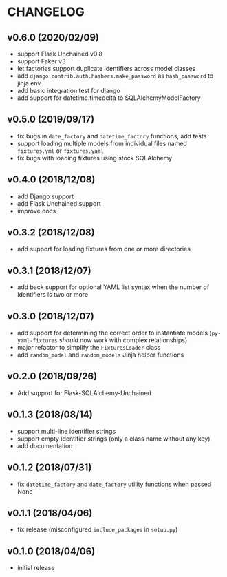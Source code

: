 # CHANGELOG

## v0.6.0 (2020/02/09)

- support Flask Unchained v0.8
- support Faker v3
- let factories support duplicate identifiers across model classes
- add `django.contrib.auth.hashers.make_password` as `hash_password` to jinja env
- add basic integration test for django
- add support for datetime.timedelta to SQLAlchemyModelFactory

## v0.5.0 (2019/09/17)

- fix bugs in `date_factory` and `datetime_factory` functions, add tests
- support loading multiple models from individual files named `fixtures.yml` or `fixtures.yaml`
- fix bugs with loading fixtures using stock SQLAlchemy

## v0.4.0 (2018/12/08)

- add Django support
- add Flask Unchained support
- improve docs

## v0.3.2 (2018/12/08)

- add support for loading fixtures from one or more directories

## v0.3.1 (2018/12/07)

- add back support for optional YAML list syntax when the number of identifiers is two or more

## v0.3.0 (2018/12/07)

- add support for determining the correct order to instantiate models (`py-yaml-fixtures` *should* now work with complex relationships)
- major refactor to simplify the `FixturesLoader` class
- add `random_model` and `random_models` Jinja helper functions

## v0.2.0 (2018/09/26)

- Add support for Flask-SQLAlchemy-Unchained

## v0.1.3 (2018/08/14)

- support multi-line identifier strings
- support empty identifier strings (only a class name without any key)
- add documentation

## v0.1.2 (2018/07/31)

- fix `datetime_factory` and `date_factory` utility functions when passed None

## v0.1.1 (2018/04/06)

- fix release (misconfigured `include_packages` in `setup.py`)

## v0.1.0 (2018/04/06)

- initial release
